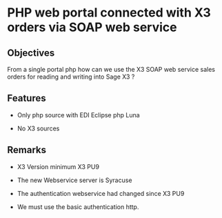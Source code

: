# PHP web portal connected with X3 orders via SOAP web service

## Objectives

From a single portal php how can we use the X3 SOAP web service sales orders for reading and writing into Sage X3 ?

## Features

* Only php source with EDI Eclipse php Luna

* No X3 sources

## Remarks

* X3 Version minimum  X3 PU9

* The new Webservice server is Syracuse

* The authentication webservice had changed since X3 PU9

* We must use the basic authentication http.

